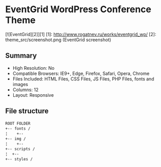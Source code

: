 # EventGrid WordPress Conference Theme
[![EventGrid][2]][1]
  [1]: http://www.rogatnev.ru/works/eventgrid_wp/
  [2]: theme_src/screenshot.png (EventGrid screenshot)

## Summary
* High Resolution: No
* Compatible Browsers: IE9+, Edge, Firefox, Safari, Opera, Chrome
* Files Included: HTML Files, CSS Files, JS Files, PHP Files, fonts and images
* Columns: 12
* Layout: Responsive

## File structure
    ROOT FOLDER
    +-- fonts /
    ¦    +--
    +-- img /
    ¦    +--
    +-- scripts /
    ¦  +--
    +-- styles /
